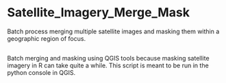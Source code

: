 # Satellite_Imagery_Merge_Mask
Batch process merging multiple satellite images and masking them within a geographic region of focus.

##

Batch merging and masking using QGIS tools because masking satellite imagery in
R can take quite a while. This script is meant to be run in the python console
in QGIS. 
